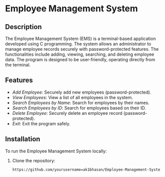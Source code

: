 # Employee Management System

## Description
The Employee Management System (EMS) is a terminal-based application developed using C programming. The system allows an administrator to manage employee records securely with password-protected features. The functionalities include adding, viewing, searching, and deleting employee data. The program is designed to be user-friendly, operating directly from the terminal.

## Features
- *Add Employee*: Securely add new employees (password-protected).
- *View Employees*: View a list of all employees in the system.
- *Search Employees by Name*: Search for employees by their names.
- *Search Employees by ID*: Search for employees based on their ID.
- *Delete Employee*: Securely delete an employee record (password-protected).
- *Exit*: Exit the program safely.

## Installation
To run the Employee Management System locally:

1. Clone the repository:
   ```bash
   https://github.com/yourusername=ak1bhasan/Employee-Management-System.git
